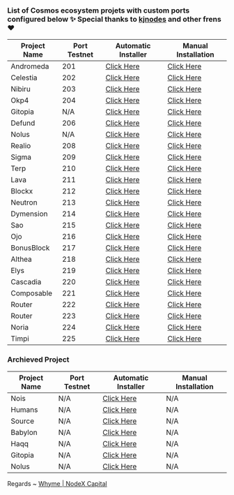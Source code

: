 ### List of Cosmos ecosystem projets with custom ports configured below ✨ Special thanks to [kjnodes](https://kjnodes.com) and other frens ❤



| Project Name | Port Testnet | Automatic Installer|Manual Installation|
|--------------|--------------|--------------------|-------------------|
| Andromeda    | 201  | [Click Here](./andromeda/README.md) |[Click Here](https://nodexcapital.com/andromeda) | 
| Celestia     | 202  | [Click Here](./celestia/README.md)  |[Click Here](https://nodexcapital.com/celestia)  |   
| Nibiru       | 203  | [Click Here](./nibiru/README.md)    |[Click Here](https://nodexcapital.com/nibiru)    |
| Okp4         | 204  | [Click Here](./okp4/README.md)      |[Click Here](https://nodexcapital.com/okp4)      |
| Gitopia      | N/A  | [Click Here](./gitopia/README.md)   |[Click Here](https://nodexcapital.com/gitopia)   |
| Defund       | 206  | [Click Here](./defund/README.md)    |[Click Here](https://nodexcapital.com/defund)    |
| Nolus        | N/A  | [Click Here](./nolus/README.md)     |[Click Here](https://nodexcapital.com/nolus)     |
| Realio       | 208  | [Click Here](./realio/README.md)    |[Click Here](https://nodexcapital.com/realio)    |
| Sigma        | 209  | [Click Here](./sigma/README.md)       |[Click Here](https://nodexcapital.com/sge)      |
| Terp         | 210  | [Click Here](./terp/README.md)      |[Click Here](https://nodexcapital.com/terp)      |
| Lava         | 211  | [Click Here](./lava/README.md)      |[Click Here](https://nodexcapital.com/lava)      |
| Blockx       | 212  | [Click Here](./blockx/README.md)    |[Click Here](https://nodexcapital.com/blockx)    |
| Neutron      | 213  | [Click Here](./neutron/README.md)   |[Click Here](https://nodexcapital.com/neutron)   |
| Dymension    | 214  | [Click Here](./dymension/README.md) |[Click Here](https://nodexcapital.com/dymension) |
| Sao          | 215  | [Click Here](./saonetwork/README.md)|[Click Here](https://nodexcapital.com/sao)       |
| Ojo          | 216  | [Click Here](./ojonetwork/README.md)|[Click Here](https://nodexcapital.com/ojo)       |
| BonusBlock   | 217  | [Click Here](./bonusblock/README.md)|[Click Here](https://nodexcapital.com/bonus)     |
| Althea       | 218  | [Click Here](./althea/README.md)    |[Click Here](https://nodexcapital.com/althea)    |
| Elys         | 219  | [Click Here](./elys/README.md)    |[Click Here](https://nodexcapital.com/elys)      |
| Cascadia     | 220  | [Click Here](./cascadia/README.md)    |[Click Here](https://nodexcapital.com/cascadia)    |
| Composable   | 221  | [Click Here](./composable/README.md)    |[Click Here](https://nodexcapital.com/composable)  |
| Router       | 222  | [Click Here](./router/README.md)    |[Click Here](https://nodexcapital.com/router)    |
| Router       | 223  | [Click Here](./router/README.md)    |[Click Here](https://nodexcapital.com/router)    |
| Noria        | 224  | [Click Here](./noria/README.md)    |[Click Here](https://nodexcapital.com/noria)     |
| Timpi        | 225  | [Click Here](./timpi/README.md)    |[Click Here](https://nodexcapital.com/timpi)     |


### Archieved Project
| Project Name |Port Testnet|Automatic Installer|Manual Installation|
|------------------|------------|-------------------|-------------------|
| Nois   | N/A           | [Click Here](./nois/README.md)    |   N/A    |
| Humans | N/A           | [Click Here](./humans/README.md)  |   N/A    |
| Source | N/A           | [Click Here](./source/README.md)  |   N/A    |
| Babylon| N/A           | [Click Here](./babylon/README.md) |   N/A    |
| Haqq   | N/A           | [Click Here](./haqq/README.md)    |   N/A    |
| Gitopia| N/A           | [Click Here](./gitopia/README.md)    |   N/A    |
| Nolus  | N/A           | [Click Here](./nolus/README.md)    |   N/A    |


Regards ~ [Whyme | NodeX Capital](https://discord.com/users/928575843641479198)